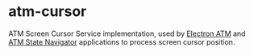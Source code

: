 # atm-cursor

ATM Screen Cursor Service implementation, used by [Electron ATM](https://github.com/timgabets/electron-atm) and [ATM State Navigator](https://github.com/timgabets/states-navigator) applications to process screen cursor position.




